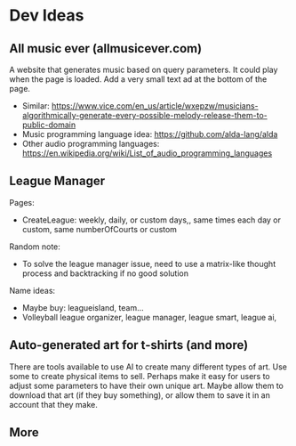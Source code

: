 # Dev Ideas



## All music ever (allmusicever.com)
A website that generates music based on query parameters. It could play when the page is loaded. Add a very small text ad at the bottom of the page.

- Similar: https://www.vice.com/en_us/article/wxepzw/musicians-algorithmically-generate-every-possible-melody-release-them-to-public-domain
- Music programming language idea: https://github.com/alda-lang/alda
- Other audio programming languages: https://en.wikipedia.org/wiki/List_of_audio_programming_languages



## League Manager
Pages:
- CreateLeague: weekly, daily, or custom days,, same times each day or custom, same numberOfCourts or custom

Random note:
- To solve the league manager issue, need to use a matrix-like thought process and backtracking if no good solution

Name ideas:
- Maybe buy: leagueisland, team...
- Volleyball league organizer, league manager, league smart, league ai, 



## Auto-generated art for t-shirts (and more)
There are tools available to use AI to create many different types of art. Use some to create physical items to sell. Perhaps make it easy for users to adjust some parameters to have their own unique art. Maybe allow them to download that art (if they buy something), or allow them to save it in an account that they make.



## More
